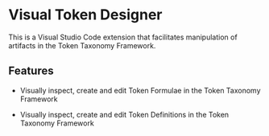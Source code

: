 # Visual Token Designer

This is a Visual Studio Code extension that facilitates manipulation of artifacts in the Token Taxonomy Framework.

## Features

* Visually inspect, create and edit Token Formulae in the Token Taxonomy Framework

* Visually inspect, create and edit Token Definitions in the Token Taxonomy Framework
